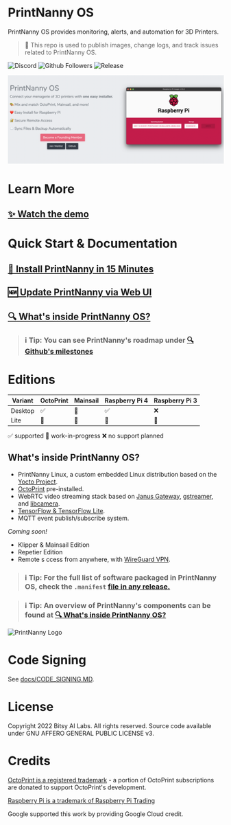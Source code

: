 # PrintNanny OS

PrintNanny OS provides monitoring, alerts, and automation for 3D Printers.

> 👋  This repo is used to publish images, change logs, and track issues related to PrintNanny OS.

![Discord](https://img.shields.io/discord/773452324692688956)
![Github Followers](https://img.shields.io/github/followers/leigh-johnson?style=social)
![Release](https://img.shields.io/github/release-date-pre/bitsy-ai/printnanny-os)

![PrintNanny Header](https://github.com/bitsy-ai/printnanny-os/raw/main/images/header.png)

# Learn More

## [✨ Watch the demo](https://printnanny.ai/)

# Quick Start & Documentation

## [🚀 Install PrintNanny in 15 Minutes](https://docs.printnanny.ai/docs/category/quick-start/)
## [🆕 Update PrintNanny via Web UI](https://docs.printnanny.ai/docs/update-printnanny-os/)
## [🔍 What's inside PrintNanny OS?](https://docs.printnanny.ai/docs/category/whats-inside-printnanny/)

> ### ℹ️ Tip: You can see PrintNanny's roadmap under [🔍 Github's milestones](https://github.com/bitsy-ai/printnanny-os/milestones)


# Editions
| Variant | OctoPrint | Mainsail | Raspberry Pi 4 | Raspberry Pi 3 |
|---------|-----------|----------|----------------|----------------|
| Desktop | ✅         | 🚧        | ✅              | ❌           |
| Lite    | 🚧         | 🚧        | 🚧              | 🚧           |

✅ supported
🚧 work-in-progress
❌ no support planned

## What's inside PrintNanny OS?

* PrintNanny Linux, a custom embedded Linux distribution based on the [Yocto Project](https://www.yoctoproject.org/).
* [OctoPrint](https://octoprint.org/) pre-installed.
* WebRTC video streaming stack based on [Janus Gateway](https://github.com/meetecho/janus-gateway), [gstreamer](https://gstreamer.freedesktop.org/), and [libcamera](https://libcamera.org/).
* [TensorFlow & TensorFlow Lite](https://www.tensorflow.org/).
* MQTT event publish/subscribe system.

_Coming soon!_
* Klipper & Mainsail Edition
* Repetier Edition
* Remote s ccess from anywhere, with [WireGuard VPN](https://www.wireguard.com/).

> ### ℹ️ Tip: For the full list of software packaged in PrintNanny OS, check the `.manifest` [file in any release.](https://github.com/bitsy-ai/printnanny-os/releases)


> ### ℹ️ Tip: An overview of PrintNanny's components can be found at [🔍 What's inside PrintNanny OS?](https://docs.printnanny.ai/docs/category/whats-inside-printnanny/)


![PrintNanny Logo](https://github.com/bitsy-ai/octoprint-nanny-plugin/raw/main/docs/images/logo.jpg)

# Code Signing

See [docs/CODE_SIGNING.MD](docs/CODE_SIGNING.MD).

# License

Copyright 2022 Bitsy AI Labs. All rights reserved. Source code available under GNU AFFERO GENERAL PUBLIC LICENSE v3.

# Credits

[OctoPrint is a registered trademark](https://octoprint.org/) - a portion of OctoPrint subscriptions are donated to support OctoPrint's development.

[Raspberry Pi is a trademark of Raspberry Pi Trading](https://www.raspberrypi.com/)

Google supported this work by providing Google Cloud credit.
